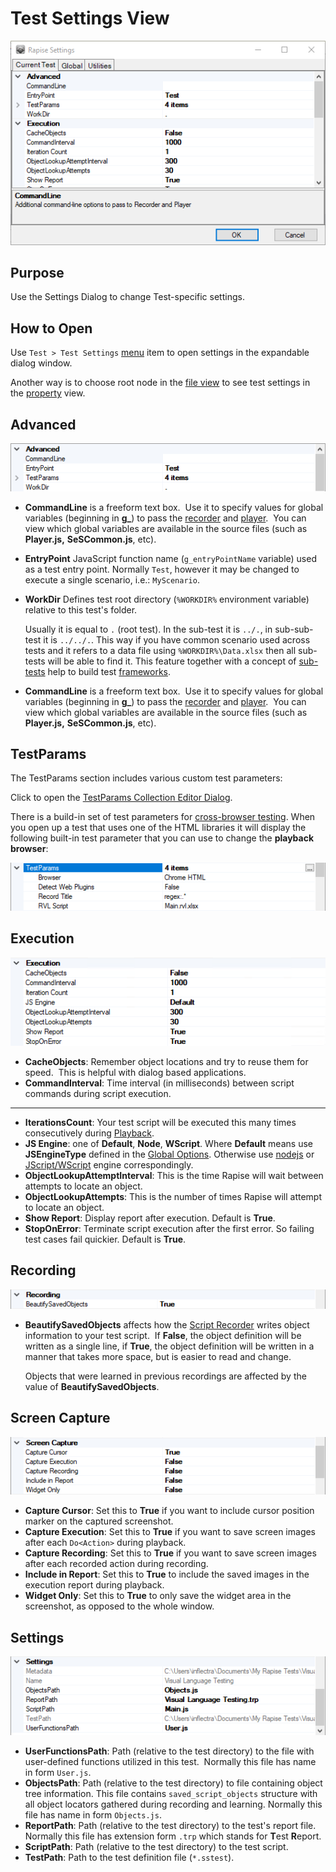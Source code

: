 # Test Settings View

![settings dialog](./img/settings_dialog1.png)

## Purpose

Use the Settings Dialog to change Test-specific settings.

## How to Open

Use `Test > Test Settings` [menu](menu_and_toolbars.md#Test) item to open settings in the expandable dialog window.

Another way is to choose root node in the [file view](test_files_dialog.md) to see test settings in the [property](properties.md) view.

## Advanced

![settings dialog, advanced](./img/settings_dialog2.png)

* **CommandLine** is a freeform text box.  Use it to specify values for global variables (beginning in **g_**) to pass the [recorder](recording.md) and [player](playback.md).  You can view which global variables are available in the source files (such as **Player.js,** **SeSCommon.js**, etc).

* **EntryPoint** JavaScript function name (`g_entryPointName` variable) used as a test entry point. Normally `Test`, however it may be changed to execute a single scenario, i.e.: `MyScenario`.

* **WorkDir** Defines test root directory (`%WORKDIR%` environment variable) relative to this test's folder.
  
    Usually it is equal to `.` (root test). In the sub-test it is `../.`, in sub-sub-test it is `../../.`. This way if you have common scenario used across tests and it refers to a data file using `%WORKDIR%\Data.xlsx` then all sub-tests will be able to find it. This feature together with a concept of [sub-tests](tests_and_sub_tests.md) help to build test [frameworks](https://www.inflectra.com/support/knowledgebase/kb371.aspx).

* **CommandLine** is a freeform text box.  Use it to specify values for global variables (beginning in **g_**) to pass the [recorder](recording.md) and [player](playback.md).  You can view which global variables are available in the source files (such as **Player.js,** **SeSCommon.js**, etc).

## TestParams

The TestParams section includes various custom test parameters:

Click to open the [TestParams Collection Editor Dialog](namevalue_collection_editor_di.md).

There is a build-in set of test parameters for [cross-browser testing](cross_browser_testing.md). When you open up a test that uses one of the HTML libraries it will display the following built-in test parameter that you can use to change the **playback browser**:

![settings_dialog_browser_selector](./img/settings_dialog6.png)

## Execution

![settings dialog, execution](./img/settings_dialog3.png)

* **CacheObjects**: Remember object locations and try to reuse them for speed.  This is helpful with dialog based applications.
* **CommandInterval**: Time interval (in milliseconds) between script commands during script execution.
* **
* **IterationsCount**: Your test script will be executed this many times consecutively during [Playback](playback.md).
* **JS Engine**: one of **Default**, **Node**, **WScript**. Where **Default** means use **JSEngineType** defined in the [Global Options](options_dialog.md#execution). Otherwise use [nodejs](jscript_language_reference.md) or [JScript/WScript](jscript_language_reference.md) engine correspondingly.
* **ObjectLookupAttemptInterval**: This is the time Rapise will wait between attempts to locate an object.
* **ObjectLookupAttempts**: This is the number of times Rapise will attempt to locate an object.
* **Show Report**: Display report after execution. Default is **True**.
* **StopOnError**: Terminate script execution after the first error. So failing test cases fail quickier. Default is **True**.

## Recording

![settings dialog, recording](./img/settings_dialog4.png)

* **BeautifySavedObjects** affects how the [Script Recorder](recording.md) writes object information to your test script.  If **False**, the object definition will be written as a single line, if **True**, the object definition will be written in a manner that takes more space, but is easier to read and change.
  
    Objects that were learned in previous recordings are affected by the value of **BeautifySavedObjects**.

## Screen Capture

![settings dialog, screen capture](./img/settings_dialog5.png)

* **Capture Cursor**: Set this to **True** if you want to include cursor position marker on the captured screenshot.
* **Capture Execution**: Set this to **True** if you want to save screen images after each `Do<Action>` during playback.
* **Capture Recording**: Set this to **True** if you want to save screen images after each recorded action during recording.
* **Include in Report**: Set this to **True** to include the saved images in the execution report during playback.
* **Widget Only**: Set this to **True** to only save the widget area in the screenshot, as opposed to the whole window.

## Settings

![settings dialog, settings](./img/settings_dialog7.png)

* **UserFunctionsPath**: Path (relative to the test directory) to the file with user-defined functions utilized in this test.  Normally this file has name in form `User.js`.
* **ObjectsPath**: Path (relative to the test directory) to file containing object tree information. This file contains `saved_script_objects` structure with all object locators gathered during recording and learning. Normally this file has name in form `Objects.js`.
* **ReportPath**: Path (relative to the test directory) to the test's report file. Normally this file has extension form `.trp` which stands for **T**est **R**eport.
* **ScriptPath**: Path (relative to the test directory) to the test script.
* **TestPath**: Path to the test definition file (`*.sstest`).
